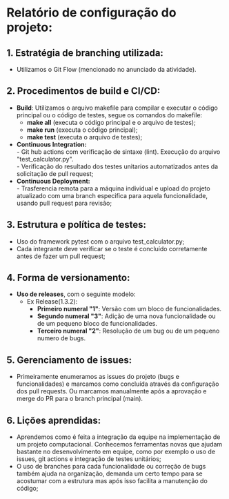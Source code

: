 # Relatório de configuração do projeto:

## 1. Estratégia de branching utilizada:
- Utilizamos o Git Flow (mencionado no anunciado da atividade). 

## 2. Procedimentos de build e CI/CD:
- **Build**: Utilizamos o arquivo makefile para compilar e executar o código principal ou o código de testes, segue os comandos do makefile:  
    - **make all** (executa o código principal e o arquivo de testes);  
    - **make run** (executa o código principal);  
    - **make test** (executa o arquivo de testes);
- **Continuous Integration:**  
      - Git hub actions com verificação de sintaxe (lint). Execução do arquivo "test_calculator.py".  
      - Verificação do resultado dos testes unitarios automatizados antes da solicitação de pull request;  
- **Continuous Deployment:**  
      - Trasferencia remota para a máquina individual e upload do projeto atualizado com uma branch especifica para aquela funcionalidade, usando pull request para revisão;

## 3. Estrutura e política de testes:
- Uso do framework pytest com o arquivo test_calculator.py;
- Cada integrante deve verificar se o teste é concluído corretamente antes de fazer um pull request;

## 4. Forma de versionamento:
- **Uso de releases**, com o seguinte modelo:  
    - Ex Release(1.3.2):  
         - **Primeiro numeral "1"**: Versão com um bloco de funcionalidades.  
         - **Segundo numeral "3"**: Adição de uma nova funcionalidade ou de um pequeno bloco de funcionalidades.  
         - **Terceiro numeral "2"**: Resolução de um bug ou de um pequeno numero de bugs.

## 5. Gerenciamento de issues:
- Primeiramente enumeramos as issues do projeto (bugs e funcionalidades) e marcamos como concluída através da configuração dos pull requests. Ou marcamos manualmente após a aprovação e merge do PR para o branch principal (main).

## 6. Lições aprendidas:
- Aprendemos como é feita a integração da equipe na implementação de um projeto computacional. Conhecemos ferramentas novas que ajudam bastante no desenvolvimento em equipe, como por exemplo o uso de issues, git actions e integração de testes unitários;
- O uso de branches para cada funcionalidade ou correção de bugs também ajuda na organização, demanda um certo tempo para se acostumar com a estrutura mas após isso facilita a manutenção do código;
